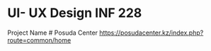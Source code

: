 # UI- UX Design INF 228
Project Name # Posuda Center
https://posudacenter.kz/index.php?route=common/home
